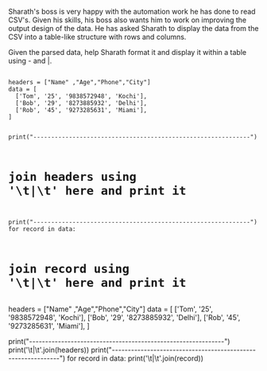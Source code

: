 Sharath's boss is very happy with the automation work he has done to read CSV's. Given his skills, his boss also wants him to work on improving the output design of the data. He has asked Sharath to display the data from the CSV into a table-like structure with rows and columns.

Given the parsed data, help Sharath format it and display it within a table using - and \|.


<codeblock language="python" type="exercise" testMode="fixedInput">
<code>
headers = ["Name" ,"Age","Phone","City"]
data = [
  ['Tom', '25', '9838572948', 'Kochi'],
  ['Bob', '29', '8273885932', 'Delhi'],
  ['Rob', '45', '9273285631', 'Miami'],
]

print("-------------------------------------------------------------")
# join headers using '\t|\t' here and print it


print("-------------------------------------------------------------")
for record in data:
  # join record using '\t|\t' here and print it
</code>

<solution>
headers = ["Name" ,"Age","Phone","City"]
data = [
  ['Tom', '25', '9838572948', 'Kochi'],
  ['Bob', '29', '8273885932', 'Delhi'],
  ['Rob', '45', '9273285631', 'Miami'],
]

print("-------------------------------------------------------------")
print('\t|\t'.join(headers))
print("-------------------------------------------------------------")
for record in data:
  print('\t|\t'.join(record))
</solution>
</codeblock>